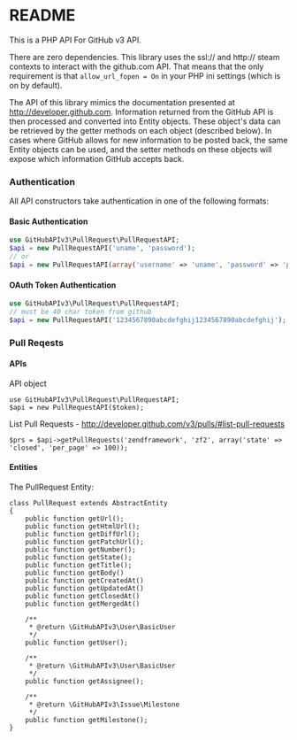 README
======

This is a PHP API For GitHub v3 API.

There are zero dependencies.  This library uses the ssl:// and
http:// steam contexts to interact with the github.com API.  That means
that the only requirement is that `allow_url_fopen = On` in your PHP
ini settings (which is on by default).

The API of this library mimics the documentation presented at
http://developer.github.com.  Information returned from the GitHub API
is then processed and converted into Entity objects.  These object's
data can be retrieved by the getter methods on each object (described
below).  In cases where GitHub allows for new information to be posted
back, the same Entity objects can be used, and the setter methods on
these objects will expose which information GitHub accepts back.


### Authentication

All API constructors take authentication in one of the following
formats:

#### Basic Authentication

```php
use GitHubAPIv3\PullRequest\PullRequestAPI;
$api = new PullRequestAPI('uname', 'password');
// or
$api = new PullRequestAPI(array('username' => 'uname', 'password' => 'pword'));
```
    
#### OAuth Token Authentication

```php
use GitHubAPIv3\PullRequest\PullRequestAPI;
// must be 40 char token from github
$api = new PullRequestAPI('1234567890abcdefghij1234567890abcdefghij'); 
```
    
### Pull Reqests

#### APIs

API object

    use GitHubAPIv3\PullRequest\PullRequestAPI;
    $api = new PullRequestAPI($token);

List Pull Requests - http://developer.github.com/v3/pulls/#list-pull-requests

    $prs = $api->getPullRequests('zendframework', 'zf2', array('state' => 'closed', 'per_page' => 100));
    
#### Entities
    
The PullRequest Entity:

    class PullRequest extends AbstractEntity
    {
        public function getUrl();
        public function getHtmlUrl();
        public function getDiffUrl();
        public function getPatchUrl();
        public function getNumber();
        public function getState();
        public function getTitle();
        public function getBody()
        public function getCreatedAt()
        public function getUpdatedAt()
        public function getClosedAt()
        public function getMergedAt()
        
        /**
         * @return \GitHubAPIv3\User\BasicUser
         */
        public function getUser();

        /**
         * @return \GitHubAPIv3\User\BasicUser
         */
        public function getAssignee();

        /**
         * @return \GitHubAPIv3\Issue\Milestone
         */
        public function getMilestone();
    }

